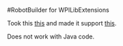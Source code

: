 #RobotBuilder for WPILibExtensions

Took this <a href ="https://usfirst.collab.net/sf/sfmain/do/viewProject/projects.robotbuilder/page.page1083">this</a> and made it support <a href = "https://github.com/FRCTeam1073-TheForceTeam/WPILibExtensions">this</a>.

Does not work with Java code.

